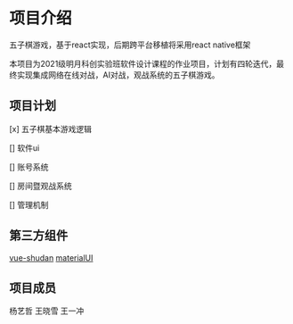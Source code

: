 ﻿# 项目介绍
五子棋游戏，基于react实现，后期跨平台移植将采用react native框架

本项目为2021级明月科创实验班软件设计课程的作业项目，计划有四轮迭代，最终实现集成网络在线对战，AI对战，观战系统的五子棋游戏。

## 项目计划
[x] 五子棋基本游戏逻辑

[] 软件ui

[] 账号系统

[] 房间暨观战系统

[] 管理机制

## 第三方组件
[vue-shudan](https://github.com/roocky-lab/vue-shudan)
[materialUI](#)

## 项目成员
杨艺哲
王晓雪
王一冲